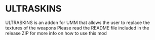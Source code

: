 # ULTRASKINS
ULTRASKINS is an addon for UMM that allows the user to replace the textures of the weapons
Please read the README file included in the release ZIP for more info on how to use this mod
